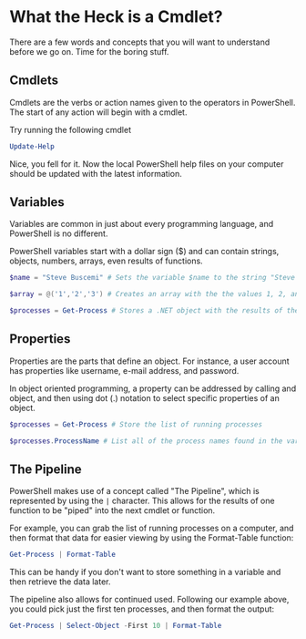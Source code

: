 # What the Heck is a Cmdlet?

There are a few words and concepts that you will want to understand before we go on. Time for the boring stuff.
## Cmdlets 

Cmdlets are the verbs or action names given to the operators in PowerShell. The start of any action will begin with a cmdlet.

Try running the following cmdlet

```powershell
Update-Help
```

Nice, you fell for it. Now the local PowerShell help files on your computer should be updated with the latest information. 

## Variables

Variables are common in just about every programming language, and PowerShell is no different. 

PowerShell variables start with a dollar sign ($) and can contain strings, objects, numbers, arrays, even results of functions. 

```powershell
$name = "Steve Buscemi" # Sets the variable $name to the string "Steve Buscemi".

$array = @('1','2','3') # Creates an array with the the values 1, 2, and 3.

$processes = Get-Process # Stores a .NET object with the results of the Get-Process cmdlet into the variable $processes
```

## Properties


Properties are the parts that define an object. For instance, a user account has properties like username, e-mail address, and password. 

In object oriented programming, a property can be addressed by calling and object, and then using dot (.) notation to select specific properties of an object.

```powershell
$processes = Get-Process # Store the list of running processes

$processes.ProcessName # List all of the process names found in the variable
```

## The Pipeline

PowerShell makes use of a concept called "The Pipeline", which is represented by using the ` | ` character. This allows for the results of one function to be "piped" into the next cmdlet or function.

For example, you can grab the list of running processes on a computer, and then format that data for easier viewing by using the Format-Table function:

```powershell
Get-Process | Format-Table
```

This can be handy if you don't want to store something in a variable and then retrieve the data later.

The pipeline also allows for continued used. Following our example above, you could pick just the first ten processes, and then format the output:

```powershell
Get-Process | Select-Object -First 10 | Format-Table
```

